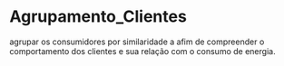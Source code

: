 # Agrupamento_Clientes
agrupar os consumidores por similaridade a afim de compreender o comportamento dos clientes e sua relação com o consumo de energia.
